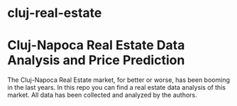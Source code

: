 # cluj-real-estate
# Cluj-Napoca Real Estate Data Analysis and Price Prediction

The Cluj-Napoca Real Estate market, for better or worse, has been booming in the last years. In this repo you can find a real estate data analysis of this market. All data has been collected and analyzed by the authors. 
